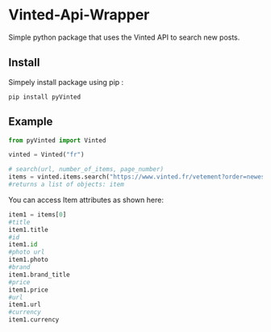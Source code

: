 # Vinted-Api-Wrapper
Simple python package that uses the Vinted API to search new posts.

## Install
Simpely install package using pip :
```
pip install pyVinted
```
## Example

```py
from pyVinted import Vinted

vinted = Vinted("fr")

# search(url, number_of_items, page_number)
items = vinted.items.search("https://www.vinted.fr/vetement?order=newest_first&price_to=60&currency=EUR",10,1)
#returns a list of objects: item

```
You can access Item attributes as shown here:
```py
item1 = items[0]
#title
item1.title
#id
item1.id
#photo url
item1.photo
#brand
item1.brand_title
#price
item1.price
#url
item1.url
#currency
item1.currency
```


